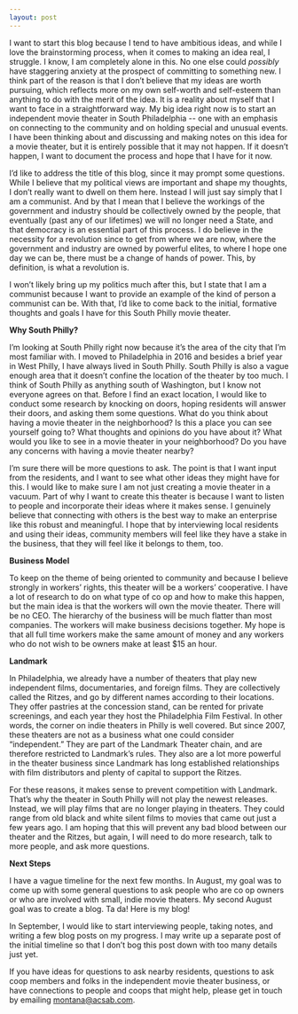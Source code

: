 ```yaml
---
layout: post
---
```


I want to start this blog because I tend to have ambitious ideas, and while I love the brainstorming process, when it comes to making an idea real, I struggle. I know, I am completely alone in this. No one else could *possibly* have staggering anxiety at the prospect of committing to something new. I think part of the reason is that I don’t believe that my ideas are worth pursuing, which reflects more on my own self-worth and self-esteem than anything to do with the merit of the idea. It is a reality about myself that I want to face in a straightforward way. My big idea right now is to start an independent movie theater in South Philadelphia -- one with an emphasis on connecting to the community and on holding special and unusual events. I have been thinking about and discussing and making notes on this idea for a movie theater, but it is entirely possible that it may not happen. If it doesn’t happen, I want to document the process and hope that I have for it now.

I’d like to address the title of this blog, since it may prompt some questions. While I believe that my political views are important and shape my thoughts, I don’t really want to dwell on them here. Instead I will just say simply that I am a communist. And by that I mean that I believe the workings of the government and industry should be collectively owned by the people, that eventually (past any of our lifetimes) we will no longer need a State, and that democracy is an essential part of this process. I do believe in the necessity for a revolution since to get from where we are now, where the government and industry are owned by powerful elites, to where I hope one day we can be, there must be a change of hands of power. This, by definition, is what a revolution is.

I won’t likely bring up my politics much after this, but I state that I am a communist because I want to provide an example of the kind of person a communist can be. With that, I’d like to come back to the initial, formative thoughts and goals I have for this South Philly movie theater.

**Why South Philly?**

I’m looking at South Philly right now because it’s the area of the city that I’m most familiar with. I moved to Philadelphia in 2016 and besides a brief year in West Philly, I have always lived in South Philly. South Philly is also a vague enough area that it doesn’t confine the location of the theater by too much. I think of South Philly as anything south of Washington, but I know not everyone agrees on that. Before I find an exact location, I would like to conduct some research by knocking on doors, hoping residents will answer their doors, and asking them some questions. 
What do you think about having a movie theater in the neighborhood?
Is this a place you can see yourself going to?
What thoughts and opinions do you have about it?
What would you like to see in a movie theater in your neighborhood?
Do you have any concerns with having a movie theater nearby?

I’m sure there will be more questions to ask. The point is that I want input from the residents, and I want to see what other ideas they might have for this.  I would like to make sure I am not just creating a movie theater in a vacuum. Part of why I want to create this theater is because I want to listen to people and incorporate their ideas where it makes sense. I genuinely believe that connecting with others is the best way to make an enterprise like this robust and meaningful. I hope that by interviewing local residents and using their ideas, community members will feel like they have a stake in the business, that they will feel like it belongs to them, too.

**Business Model**

To keep on the theme of being oriented to community and because I believe strongly in workers’ rights, this theater will be a workers’ cooperative. I have a lot of research to do on what type of co op and how to make this happen, but the main idea is that the workers will own the movie theater. There will be no CEO. The hierarchy of the business will be much flatter than most companies. The workers will make business decisions together. My hope is that all full time workers make the same amount of money and any workers who do not wish to be owners make at least $15 an hour. 

**Landmark**

In Philadelphia, we already have a number of theaters that play new independent films, documentaries, and foreign films. They are collectively called the Ritzes, and go by different names according to their locations. They offer pastries at the concession stand, can be rented for private screenings, and each year they host the Philadelphia Film Festival. In other words, the corner on indie theaters in Philly is well covered. But since 2007, these theaters are not as a business what one could consider “independent.” They are part of the Landmark Theater chain, and are therefore restricted to Landmark’s rules. They also are a lot more powerful in the theater business since Landmark has long established relationships with film distributors and plenty of capital to support the Ritzes. 

For these reasons, it makes sense to prevent competition with Landmark. That’s why the theater in South Philly will not play the newest releases. Instead, we will play films that are no longer playing in theaters. They could range from old black and white silent films to movies that came out just a few years ago. I am hoping that this will prevent any bad blood between our theater and the Ritzes, but again, I will need to do more research, talk to more people, and ask more questions.

**Next Steps**

I have a vague timeline for the next few months. In August, my goal was to come up with some general questions to ask people who are co op owners or who are involved with small, indie movie theaters. My second August goal was to create a blog. Ta da! Here is my blog!

In September, I would like to start interviewing people, taking notes, and writing a few blog posts on my progress. I may write up a separate post of the initial timeline so that I don’t bog this post down with too many details just yet.

If you have ideas for questions to ask nearby residents, questions to ask coop members and folks in the independent movie theater business, or have connections to people and coops that might help, please get in touch by emailing montana@acsab.com.
